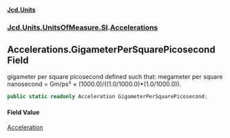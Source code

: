 #### [Jcd.Units](index.md 'index')

### [Jcd.Units.UnitsOfMeasure.SI](Jcd.Units.UnitsOfMeasure.SI.md 'Jcd.Units.UnitsOfMeasure.SI').[Accelerations](Accelerations.md 'Jcd.Units.UnitsOfMeasure.SI.Accelerations')

## Accelerations.GigameterPerSquarePicosecond Field

gigameter per square picosecond defined such that: megameter per square nanosecond = Gm/ps² ×
(1000.0)/((1.0/1000.0)*(1.0/1000.0)).

```csharp
public static readonly Acceleration GigameterPerSquarePicosecond;
```

#### Field Value

[Acceleration](Acceleration.md 'Jcd.Units.UnitTypes.Acceleration')